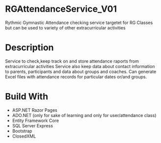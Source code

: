 # RGAttendanceService_V01

Rythmic Gymnastic Attendance checking service targetet for RG Classes but can be used to variety of other extracurricular activities

# Description
Service to check,keep track on and store attendance raports from extracurricular activities 
Service also keep data about contact information to parents, participants and data about groups and coaches. Can generate Excel files with attendance records for particular dates or/and groups.

# Build With
* ASP.NET Razor Pages
* ADO.NET (only for sake of learning and only for user/attendance class) 
* Entity Framework Core
* SQL Server Express
* Bootstrap
* ClosedXML

